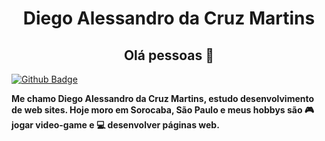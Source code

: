 <h1 align="center">Diego Alessandro da Cruz Martins</h1>
<h2 align="center">Olá pessoas 👋</h2>

[![Github Badge](https://img.shields.io/badge/-Github-000?style=flat-square&logo=Github&logoColor=white&link=https://github.com/odiegoalessandro)](https://github.com/odiegoalessandro)

<p>
	 <b>
     Me chamo Diego Alessandro da Cruz Martins, estudo desenvolvimento de web sites. 
    Hoje moro em Sorocaba, São Paulo e meus hobbys são 🎮 jogar video-game e 💻 desenvolver páginas web.
  </b>
</p>
